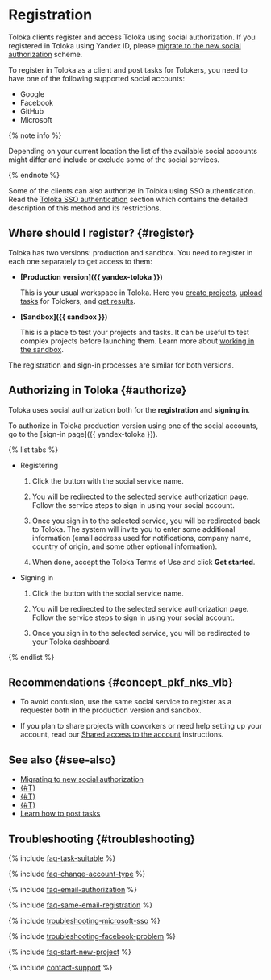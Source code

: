 # Registration

Toloka clients register and access Toloka using social authorization. If you registered in Toloka using Yandex ID, please [migrate to the new social authorization](migrate-new-auth.md) scheme.

To register in Toloka as a client and post tasks for Tolokers, you need to have one of the following supported social accounts:

- Google
- Facebook
- GitHub
- Microsoft

{% note info %}

Depending on your current location the list of the available social accounts might differ and include or exclude some of the social services.

{% endnote %}

Some of the clients can also authorize in Toloka using SSO authentication. Read the [Toloka SSO authentication](../sso/authentication.md) section which contains the detailed description of this method and its restrictions.

## Where should I register? {#register}

Toloka has two versions: production and sandbox. You need to register in each one separately to get access to them:

- **[Production version]({{ yandex-toloka }})**

    This is your usual workspace in Toloka. Here you [create projects](project.md), [upload tasks](task_upload.md) for Tolokers, and [get results](result-of-eval.md).

- **[Sandbox]({{ sandbox }})**

    This is a place to test your projects and tasks. It can be useful to test complex projects before launching them. Learn more about [working in the sandbox](sandbox.md).

The registration and sign-in processes are similar for both versions.

## Authorizing in Toloka {#authorize}

Toloka uses social authorization both for the **registration** and **signing in**.

To authorize in Toloka production version using one of the social accounts, go to the [sign-in page]({{ yandex-toloka }}).

{% list tabs %}

- Registering

  1. Click the button with the social service name.

  1. You will be redirected to the selected service authorization page. Follow the service steps to sign in using your social account.

  1. Once you sign in to the selected service, you will be redirected back to Toloka. The system will invite you to enter some additional information (email address used for notifications, company name, country of origin, and some other optional information).

  1. When done, accept the Toloka Terms of Use and click **Get started**.

- Signing in

  1. Click the button with the social service name.

  1. You will be redirected to the selected service authorization page. Follow the service steps to sign in using your social account.

  1. Once you sign in to the selected service, you will be redirected to your Toloka dashboard.

{% endlist %}

## Recommendations {#concept_pkf_nks_vlb}

- To avoid confusion, use the same social service to register as a requester both in the production version and sandbox.

- If you plan to share projects with coworkers or need help setting up your account, read our [Shared access to the account](multiple-access.md) instructions.

## See also {#see-also}

- [Migrating to new social authorization](migrate-new-auth.md)
- [{#T}](overview.md)
- [{#T}](multiple-access.md)
- [{#T}](sandbox.md)
- [Learn how to post tasks](first-project.md)

## Troubleshooting {#troubleshooting}

{% include [faq-task-suitable](../_includes/faq/register-and-start/task-suitable.md) %}

{% include [faq-change-account-type](../_includes/faq/register-and-start/change-account-type.md) %}

{% include [faq-email-authorization](../_includes/faq/register-and-start/email-authorization.md) %}

{% include [faq-same-email-registration](../_includes/faq/register-and-start/same-email-registration.md) %}

{% include [troubleshooting-microsoft-sso](../_includes/troubleshooting/register-and-start/microsoft-sso.md) %}

{% include [troubleshooting-facebook-problem](../_includes/troubleshooting/register-and-start/facebook-problem.md) %}

{% include [faq-start-new-project](../_includes/faq/register-and-start/start-new-project.md) %}

{% include [contact-support](../_includes/contact-support.md) %}